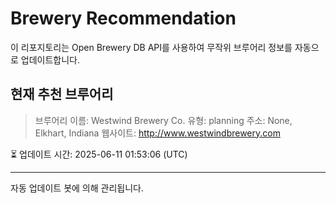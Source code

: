 # Brewery Recommendation

이 리포지토리는 Open Brewery DB API를 사용하여 무작위 브루어리 정보를 자동으로 업데이트합니다.

## 현재 추천 브루어리
> 브루어리 이름: Westwind Brewery Co.
유형: planning
주소: None, Elkhart, Indiana
웹사이트: http://www.westwindbrewery.com

⏳ 업데이트 시간: 2025-06-11 01:53:06 (UTC)

---
자동 업데이트 봇에 의해 관리됩니다.